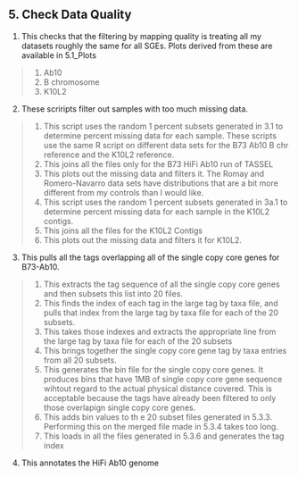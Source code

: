 ## 5. Check Data Quality
1. This checks that the filtering by mapping quality is treating all my datasets roughly the same for all SGEs. Plots derived from these are available in 5.1_Plots
>1.  Ab10
>2. B chromosome
>3. K10L2


2. These scriripts filter out samples with too much missing data. 
>1.  This script uses the random 1 percent subsets generated in 3.1 to determine percent missing data for each sample. These scripts use the same R script on different data sets for the B73 Ab10 B chr reference and the K10L2 reference.
>2.  This joins all the files only for the B73 HiFi Ab10 run of TASSEL
>3.  This plots out the missing data and filters it. The Romay and Romero-Navarro data sets have distributions that are a bit more different from my controls than I would like.
>4.  This script uses the random 1 percent subsets generated in 3a.1 to determine percent missing data for each sample in the K10L2 contigs.
>5.   This joins all the files for the K10L2 Contigs
>6.   This plots out the missing data and filters it for K10L2.

3. This pulls all the tags overlapping all of the single copy core genes for B73-Ab10.
>1. This extracts the tag sequence of all the single copy core genes and then subsets this list into 20 files.
>2. This finds the index of each tag in the large tag by taxa file, and pulls that index from the large tag by taxa file for each of the 20 subsets.
>3. This takes those indexes and extracts the appropriate line from the large tag by taxa file for each of the 20 subsets
>4. This brings together the single copy core gene tag by taxa entries from all 20 subsets.
>5. This generates the bin file for the single copy core genes. It produces bins that have 1MB of single copy core gene sequence wihtout regard to the actual physical distance covered. This is acceptable because the tags have already been filtered to only those overlapign single copy core genes.
>6. This adds bin values to th e 20 subset files generated in 5.3.3. Performing this on the merged file made in 5.3.4 takes too long.
>7. This loads in all the files generated in 5.3.6 and generates the tag index

4. This annotates the HiFi Ab10 genome
   
